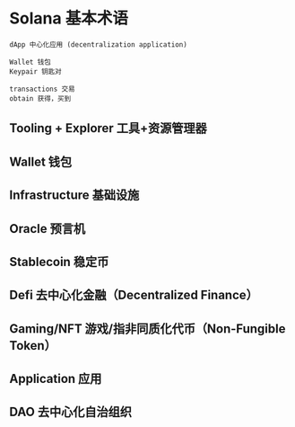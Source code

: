 # Solana 基本术语

```
dApp 中心化应用 (decentralization application)

Wallet 钱包
Keypair 钥匙对

transactions 交易
obtain 获得，买到
```


## Tooling + Explorer 工具+资源管理器

## Wallet 钱包

## Infrastructure  基础设施

## Oracle  预言机

## Stablecoin 稳定币

## Defi 去中心化金融（Decentralized Finance）

## Gaming/NFT 游戏/指非同质化代币（Non-Fungible Token）

## Application 应用

## DAO 去中心化自治组织